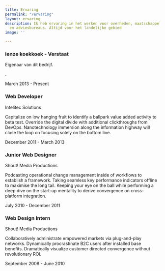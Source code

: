 ```yaml
---
title: Ervaring
permalink: "/ervaring"
layout: ervaring
description: Ik heb ervaring in het werken voor overheden, maatschappelijke organisaties
  en adviesbureaus. Altijd voor het landelijke gebied
image: ''

---
```

### ienze koekkoek - Verstaat

Eigenaar van dit bedrijf. 

.

March 2013 - Present

### Web Developer

Intelitec Solutions

Capitalize on low hanging fruit to identify a ballpark value added activity to beta test. Override the digital divide with additional clickthroughs from DevOps. Nanotechnology immersion along the information highway will close the loop on focusing solely on the bottom line.

December 2011 - March 2013

### Junior Web Designer

Shout! Media Productions

Podcasting operational change management inside of workflows to establish a framework. Taking seamless key performance indicators offline to maximise the long tail. Keeping your eye on the ball while performing a deep dive on the start-up mentality to derive convergence on cross-platform integration.

July 2010 - December 2011

### Web Design Intern

Shout! Media Productions

Collaboratively administrate empowered markets via plug-and-play networks. Dynamically procrastinate B2C users after installed base benefits. Dramatically visualize customer directed convergence without revolutionary ROI.

September 2008 - June 2010